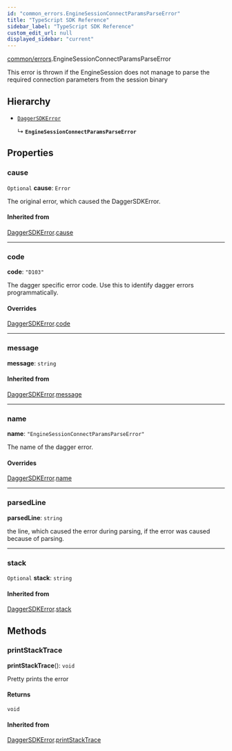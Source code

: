 ```yaml
---
id: "common_errors.EngineSessionConnectParamsParseError"
title: "TypeScript SDK Reference"
sidebar_label: "TypeScript SDK Reference"
custom_edit_url: null
displayed_sidebar: "current"
---
```


[common/errors](../modules/common_errors.md).EngineSessionConnectParamsParseError

This error is thrown if the EngineSession does not manage to parse the required connection parameters from the session binary

## Hierarchy

- [`DaggerSDKError`](common_errors.DaggerSDKError.md)

  ↳ **`EngineSessionConnectParamsParseError`**

## Properties

### cause

 `Optional` **cause**: `Error`

The original error, which caused the DaggerSDKError.

#### Inherited from

[DaggerSDKError](common_errors.DaggerSDKError.md).[cause](common_errors.DaggerSDKError.md#cause)

___

### code

 **code**: ``"D103"``

The dagger specific error code.
Use this to identify dagger errors programmatically.

#### Overrides

[DaggerSDKError](common_errors.DaggerSDKError.md).[code](common_errors.DaggerSDKError.md#code)

___

### message

 **message**: `string`

#### Inherited from

[DaggerSDKError](common_errors.DaggerSDKError.md).[message](common_errors.DaggerSDKError.md#message)

___

### name

 **name**: ``"EngineSessionConnectParamsParseError"``

The name of the dagger error.

#### Overrides

[DaggerSDKError](common_errors.DaggerSDKError.md).[name](common_errors.DaggerSDKError.md#name)

___

### parsedLine

 **parsedLine**: `string`

the line, which caused the error during parsing, if the error was caused because of parsing.

___

### stack

 `Optional` **stack**: `string`

#### Inherited from

[DaggerSDKError](common_errors.DaggerSDKError.md).[stack](common_errors.DaggerSDKError.md#stack)

## Methods

### printStackTrace

**printStackTrace**(): `void`

Pretty prints the error

#### Returns

`void`

#### Inherited from

[DaggerSDKError](common_errors.DaggerSDKError.md).[printStackTrace](common_errors.DaggerSDKError.md#printstacktrace)
